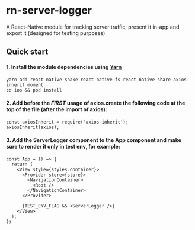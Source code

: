 # rn-server-logger
A React-Native module for tracking server traffic, present it in-app and export it (designed for testing purposes)

## Quick start

#### 1. Install the module dependencies using [Yarn](https://yarnpkg.com)
```shell
yarn add react-native-shake react-native-fs react-native-share axios-inherit moment 
cd ios && pod install
```

#### 2. Add before the *FIRST* usage of axios.create the following code at the top of the file (after the import of axios):
```shell
const axiosInherit = require('axios-inherit');
axiosInherit(axios);
```

#### 3. Add the ServerLogger component to the App component and make sure to render it only in test env, for example:
```shell
const App = () => {
  return (
    <View style={styles.container}>
      <Provider store={store}>
        <NavigationContainer>
          <Root />
        </NavigationContainer>
      </Provider>
      
      {TEST_ENV_FLAG && <ServerLogger />}
    </View>
  );
};

```
